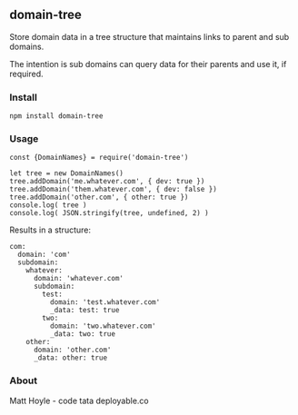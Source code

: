 ## domain-tree

Store domain data in a tree structure that maintains links to parent and sub domains. 

The intention is sub domains can query data for their parents and use it, if required. 

### Install

    npm install domain-tree

### Usage

    const {DomainNames} = require('domain-tree')

    let tree = new DomainNames()
    tree.addDomain('me.whatever.com', { dev: true })
    tree.addDomain('them.whatever.com', { dev: false })
    tree.addDomain('other.com', { other: true })
    console.log( tree )
    console.log( JSON.stringify(tree, undefined, 2) )

Results in a structure:

    com:
      domain: 'com'
      subdomain:
        whatever:
          domain: 'whatever.com'
          subdomain:
            test:
              domain: 'test.whatever.com'
              _data: test: true
            two:
              domain: 'two.whatever.com'
              _data: two: true
        other:
          domain: 'other.com'
          _data: other: true

### About

Matt Hoyle - code tata deployable.co
